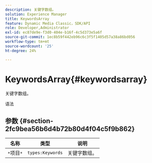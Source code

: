 ```yaml
---
description: 关键字数组。
solution: Experience Manager
title: KeywordsArray
feature: Dynamic Media Classic，SDK/API
role: Developer,Administrator
exl-id: ec87de9e-f3d0-404e-b16f-4c5d373e5a6f
source-git-commit: 1ec8b59f442eb96c6c3f5f1405d57a38a86bd056
workflow-type: tm+mt
source-wordcount: '25'
ht-degree: 24%

---
```


# KeywordsArray{#keywordsarray}

关键字数组。

语法

## 参数 {#section-2fc9bea56b6d4b72b80d4f04c5f9b862}

| 名称 | 类型 | 说明 |
|---|---|---|
| `*`项目`*` | `types:Keywords` | 关键字数组。 |
